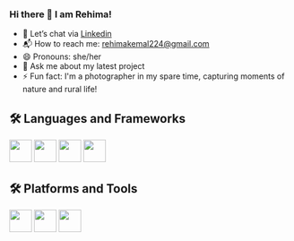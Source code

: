 ### Hi there 👋 I am Rehima!

- 💬 Let’s chat via [Linkedin]([https://your-link-here.com](https://www.linkedin.com/in/rehima-kemal-1530a7307/))
- 📬 How to reach me: [rehimakemal224@gmail.com](mailto:rehimakemal224@gmail.com)
- 😄 Pronouns: she/her
- 🎤 Ask me about my latest project 
- ⚡ Fun fact: I'm a photographer in my spare time, capturing moments of nature and rural life!

## 🛠️ Languages and Frameworks

<img src="https://img.icons8.com/color/48/000000/python.png" width="40"/> 
<img src="https://img.icons8.com/color/48/000000/javascript.png" width="40"/> 
<img src="https://img.icons8.com/color/48/000000/react-native.png" width="40"/> 
<img src="https://img.icons8.com/color/48/000000/java-coffee-cup-logo.png" width="40"/> 

## 🛠️ Platforms and Tools

<img src="https://img.icons8.com/color/48/000000/github.png" width="40"/> 
<img src="https://img.icons8.com/color/48/000000/linux.png" width="40"/> 
<img src="https://img.icons8.com/color/48/000000/mysql-logo.png" width="40"/> 
